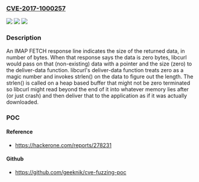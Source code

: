 ### [CVE-2017-1000257](https://cve.mitre.org/cgi-bin/cvename.cgi?name=CVE-2017-1000257)
![](https://img.shields.io/static/v1?label=Product&message=n%2Fa&color=blue)
![](https://img.shields.io/static/v1?label=Version&message=n%2Fa&color=blue)
![](https://img.shields.io/static/v1?label=Vulnerability&message=n%2Fa&color=brighgreen)

### Description

An IMAP FETCH response line indicates the size of the returned data, in number of bytes. When that response says the data is zero bytes, libcurl would pass on that (non-existing) data with a pointer and the size (zero) to the deliver-data function. libcurl's deliver-data function treats zero as a magic number and invokes strlen() on the data to figure out the length. The strlen() is called on a heap based buffer that might not be zero terminated so libcurl might read beyond the end of it into whatever memory lies after (or just crash) and then deliver that to the application as if it was actually downloaded.

### POC

#### Reference
- https://hackerone.com/reports/278231

#### Github
- https://github.com/geeknik/cve-fuzzing-poc

